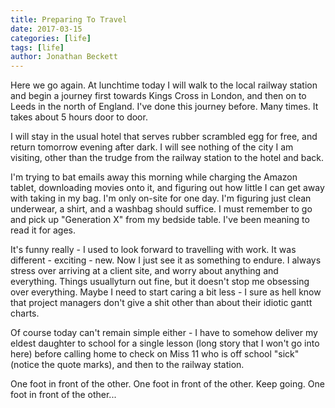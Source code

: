 ```yaml
---
title: Preparing To Travel
date: 2017-03-15
categories: [life]
tags: [life]
author: Jonathan Beckett
---
```


Here we go again. At lunchtime today I will walk to the local railway station and begin a journey first towards Kings Cross in London, and then on to Leeds in the north of England. I've done this journey before. Many times. It takes about 5 hours door to door.

I will stay in the usual hotel that serves rubber scrambled egg for free, and return tomorrow evening after dark. I will see nothing of the city I am visiting, other than the trudge from the railway station to the hotel and back.

I'm trying to bat emails away this morning while charging the Amazon tablet, downloading movies onto it, and figuring out how little I can get away with taking in my bag. I'm only on-site for one day. I'm figuring just clean underwear, a shirt, and a washbag should suffice. I must remember to go and pick up "Generation X" from my bedside table. I've been meaning to read it for ages.

It's funny really - I used to look forward to travelling with work. It was different - exciting - new. Now I just see it as something to endure. I always stress over arriving at a client site, and worry about anything and everything. Things usuallyturn out fine, but it doesn't stop me obsessing over everything. Maybe I need to start caring a bit less - I sure as hell know that project managers don't give a shit other than about their idiotic gantt charts.

Of course today can't remain simple either - I have to somehow deliver my eldest daughter to school for a single lesson (long story that I won't go into here) before calling home to check on Miss 11 who is off school "sick" (notice the quote marks), and then to the railway station.

One foot in front of the other. One foot in front of the other. Keep going. One foot in front of the other...